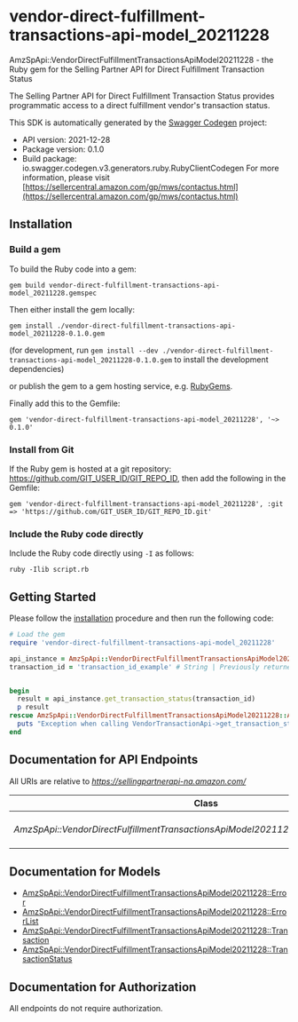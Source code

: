 # vendor-direct-fulfillment-transactions-api-model_20211228

AmzSpApi::VendorDirectFulfillmentTransactionsApiModel20211228 - the Ruby gem for the Selling Partner API for Direct Fulfillment Transaction Status

The Selling Partner API for Direct Fulfillment Transaction Status provides programmatic access to a direct fulfillment vendor's transaction status.

This SDK is automatically generated by the [Swagger Codegen](https://github.com/swagger-api/swagger-codegen) project:

- API version: 2021-12-28
- Package version: 0.1.0
- Build package: io.swagger.codegen.v3.generators.ruby.RubyClientCodegen
For more information, please visit [https://sellercentral.amazon.com/gp/mws/contactus.html](https://sellercentral.amazon.com/gp/mws/contactus.html)

## Installation

### Build a gem

To build the Ruby code into a gem:

```shell
gem build vendor-direct-fulfillment-transactions-api-model_20211228.gemspec
```

Then either install the gem locally:

```shell
gem install ./vendor-direct-fulfillment-transactions-api-model_20211228-0.1.0.gem
```
(for development, run `gem install --dev ./vendor-direct-fulfillment-transactions-api-model_20211228-0.1.0.gem` to install the development dependencies)

or publish the gem to a gem hosting service, e.g. [RubyGems](https://rubygems.org/).

Finally add this to the Gemfile:

    gem 'vendor-direct-fulfillment-transactions-api-model_20211228', '~> 0.1.0'

### Install from Git

If the Ruby gem is hosted at a git repository: https://github.com/GIT_USER_ID/GIT_REPO_ID, then add the following in the Gemfile:

    gem 'vendor-direct-fulfillment-transactions-api-model_20211228', :git => 'https://github.com/GIT_USER_ID/GIT_REPO_ID.git'

### Include the Ruby code directly

Include the Ruby code directly using `-I` as follows:

```shell
ruby -Ilib script.rb
```

## Getting Started

Please follow the [installation](#installation) procedure and then run the following code:
```ruby
# Load the gem
require 'vendor-direct-fulfillment-transactions-api-model_20211228'

api_instance = AmzSpApi::VendorDirectFulfillmentTransactionsApiModel20211228::VendorTransactionApi.new
transaction_id = 'transaction_id_example' # String | Previously returned in the response to the POST request of a specific transaction.


begin
  result = api_instance.get_transaction_status(transaction_id)
  p result
rescue AmzSpApi::VendorDirectFulfillmentTransactionsApiModel20211228::ApiError => e
  puts "Exception when calling VendorTransactionApi->get_transaction_status: #{e}"
end
```

## Documentation for API Endpoints

All URIs are relative to *https://sellingpartnerapi-na.amazon.com/*

Class | Method | HTTP request | Description
------------ | ------------- | ------------- | -------------
*AmzSpApi::VendorDirectFulfillmentTransactionsApiModel20211228::VendorTransactionApi* | [**get_transaction_status**](docs/VendorTransactionApi.md#get_transaction_status) | **GET** /vendor/directFulfillment/transactions/2021-12-28/transactions/{transactionId} | 

## Documentation for Models

 - [AmzSpApi::VendorDirectFulfillmentTransactionsApiModel20211228::Error](docs/Error.md)
 - [AmzSpApi::VendorDirectFulfillmentTransactionsApiModel20211228::ErrorList](docs/ErrorList.md)
 - [AmzSpApi::VendorDirectFulfillmentTransactionsApiModel20211228::Transaction](docs/Transaction.md)
 - [AmzSpApi::VendorDirectFulfillmentTransactionsApiModel20211228::TransactionStatus](docs/TransactionStatus.md)

## Documentation for Authorization

 All endpoints do not require authorization.

